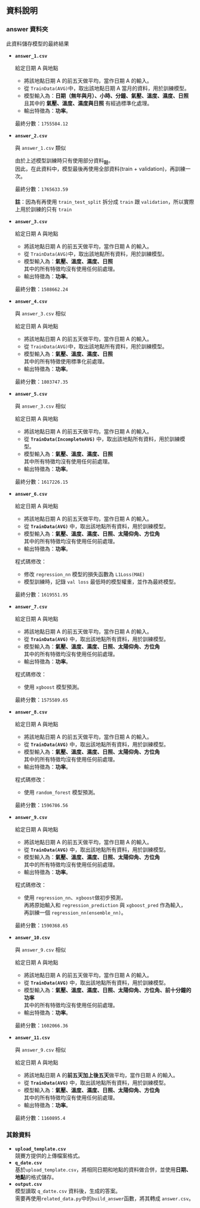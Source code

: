 ##  資料說明

### answer 資料夾

此資料儲存模型的最終結果

* **```answer_1.csv```**  

    給定日期 A 與地點
    * 將該地點日期 A 的前五天做平均，當作日期 A 的輸入。
    * 從 ```TrainData(AVG)```中，取出該地點日期 A 當月的資料，用於訓練模型。
    * 模型輸入為：**日期（無年與月）、小時、分鐘、氣壓、溫度、濕度、日照**  
        且其中的 **氣壓、溫度、濕度與日照** 有經過標準化處理。
    * 輸出特徵為：**功率**。

    最終分數：```1755584.12```


* **```answer_2.csv```**  

    與 ```answer_1.csv``` 類似  
    
    由於上述模型訓練時只有使用部分資料<sub>**註**</sub>。  
    因此，在此資料中，模型最後再使用全部資料(train + validation)，再訓練一次。

    最終分數：```1765633.59```
      
    **註**：因為有再使用 ```train_test_split``` 拆分成 ```train``` 跟 ```validation```，所以實際上用於訓練的只有 ```train```

    
* **```answer_3.csv```**  

    給定日期 A 與地點
    * 將該地點日期 A 的前五天做平均，當作日期 A 的輸入。
    * 從 ```TrainData(AVG)```中，取出該地點所有資料，用於訓練模型。
    * 模型輸入為：**氣壓、溫度、濕度、日照**  
        其中的所有特徵均沒有使用任何前處理。
    * 輸出特徵為：**功率**。

    最終分數：```1588662.24```


* **```answer_4.csv```**  

    與 ```answer_3.csv``` 相似  

    給定日期 A 與地點
    * 將該地點日期 A 的前五天做平均，當作日期 A 的輸入。
    * 從 ```TrainData(AVG)```中，取出該地點所有資料，用於訓練模型。
    * 模型輸入為：**氣壓、溫度、濕度、日照**  
        其中的所有特徵使用標準化前處理。
    * 輸出特徵為：**功率**。

    最終分數：```1803747.35```


* **```answer_5.csv```**  

    與 ```answer_3.csv``` 相似  

    給定日期 A 與地點
    * 將該地點日期 A 的前五天做平均，當作日期 A 的輸入。
    * 從 **```TrainData(IncompleteAVG)```** 中，取出該地點所有資料，用於訓練模型。
    * 模型輸入為：**氣壓、溫度、濕度、日照**  
        其中所有特徵均沒有使用任何前處理。
    * 輸出特徵為：**功率**。

    最終分數：```1617226.15```


* **```answer_6.csv```**  

    給定日期 A 與地點
    * 將該地點日期 A 的前五天做平均，當作日期 A 的輸入。
    * 從 **```TrainData(AVG)```** 中，取出該地點所有資料，用於訓練模型。
    * 模型輸入為：**氣壓、溫度、濕度、日照、太陽仰角、方位角**  
        其中的所有特徵均沒有使用任何前處理。
    * 輸出特徵為：**功率**。
    
    程式碼修改：
    * 修改 ```regression_nn``` 模型的損失函數為 ```L1Loss(MAE)```  
    * 模型訓練時，記錄 ```val loss``` 最低時的模型權重，並作為最終模型。 

    最終分數：```1619551.95```


* **```answer_7.csv```**  

    給定日期 A 與地點
    * 將該地點日期 A 的前五天做平均，當作日期 A 的輸入。
    * 從 **```TrainData(AVG)```** 中，取出該地點所有資料，用於訓練模型。
    * 模型輸入為：**氣壓、溫度、濕度、日照、太陽仰角、方位角**  
        其中的所有特徵均沒有使用任何前處理。
    * 輸出特徵為：**功率**。
    
    程式碼修改：
    * 使用 ```xgboost``` 模型預測。  

    最終分數：```1575589.65```


* **```answer_8.csv```**  

    給定日期 A 與地點
    * 將該地點日期 A 的前五天做平均，當作日期 A 的輸入。
    * 從 **```TrainData(AVG)```** 中，取出該地點所有資料，用於訓練模型。
    * 模型輸入為：**氣壓、溫度、濕度、日照、太陽仰角、方位角**  
        其中的所有特徵均沒有使用任何前處理。
    * 輸出特徵為：**功率**。
    
    程式碼修改：
    * 使用 ```random_forest``` 模型預測。  

    最終分數：```1596786.56```

* **```answer_9.csv```**  

    給定日期 A 與地點
    * 將該地點日期 A 的前五天做平均，當作日期 A 的輸入。
    * 從 **```TrainData(AVG)```** 中，取出該地點所有資料，用於訓練模型。
    * 模型輸入為：**氣壓、溫度、濕度、日照、太陽仰角、方位角**  
        其中的所有特徵均沒有使用任何前處理。
    * 輸出特徵為：**功率**。
    
    程式碼修改：
    * 使用 ```regression_nn```、```xgboost```做初步預測，  
    再將原始輸入和 ```regression_prediction``` 與 ```xgboost_pred``` 作為輸入，  
    再訓練一個 ```regression_nn(ensemble_nn)```。  

    最終分數：```1590368.65```

* **```answer_10.csv```**  

    與 ```answer_9.csv``` 相似  

    給定日期 A 與地點
    * 將該地點日期 A 的前五天做平均，當作日期 A 的輸入。
    * 從 **```TrainData(AVG)```** 中，取出該地點所有資料，用於訓練模型。
    * 模型輸入為：**氣壓、溫度、濕度、日照、太陽仰角、方位角、前十分鐘的功率**  
        其中的所有特徵均沒有使用任何前處理。
    * 輸出特徵為：**功率**。

    最終分數：```1602066.36```

* **```answer_11.csv```**  

    與 ```answer_9.csv``` 相似  

    給定日期 A 與地點
    * 將該地點日期 A 的**前五天加上後五天**做平均，當作日期 A 的輸入。
    * 從 **```TrainData(AVG)```** 中，取出該地點所有資料，用於訓練模型。
    * 模型輸入為：**氣壓、溫度、濕度、日照、太陽仰角、方位角**  
        其中的所有特徵均沒有使用任何前處理。
    * 輸出特徵為：**功率**。

    最終分數：```1160895.4```

### 其餘資料
* **```upload_template.csv```**  
    競賽方提供的上傳檔案格式。
* **```q_date.csv```**  
    基於```upload_template.csv```，將相同日期和地點的資料做合併，並使用**日期、地點**的格式儲存。
* **```output.csv```**  
    模型讀取 ```q_datte.csv``` 資料後，生成的答案。  
    需要再使用```related_data.py```中的```build_answer```函數，將其轉成 ```answer.csv```。